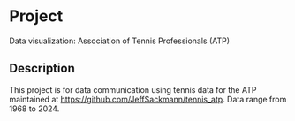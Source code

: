 # Project

Data visualization: Association of Tennis Professionals (ATP) 

## Description

This project is for data communication using tennis data for the ATP maintained at https://github.com/JeffSackmann/tennis_atp. Data range from 1968 to 2024.

